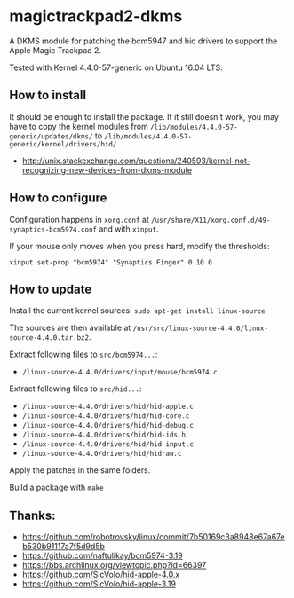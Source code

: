 magictrackpad2-dkms
===================

A DKMS module for patching the bcm5947 and hid drivers to support the Apple Magic Trackpad 2.

Tested with Kernel 4.4.0-57-generic on Ubuntu 16.04 LTS.

How to install
--------------

It should be enough to install the package. If it still doesn't work, you may have to copy the kernel modules from
`/lib/modules/4.4.0-57-generic/updates/dkms/` to `/lib/modules/4.4.0-57-generic/kernel/drivers/hid/`

* http://unix.stackexchange.com/questions/240593/kernel-not-recognizing-new-devices-from-dkms-module


How to configure
----------------

Configuration happens in `xorg.conf` at 
`/usr/share/X11/xorg.conf.d/49-synaptics-bcm5974.conf` and with `xinput`.

If your mouse only moves when you press hard, modify the thresholds:

`xinput set-prop "bcm5974" "Synaptics Finger" 0 10 0`


How to update
-------------

Install the current kernel sources: `sudo apt-get install linux-source`

The sources are then available at `/usr/src/linux-source-4.4.0/linux-source-4.4.0.tar.bz2`.

Extract following files to `src/bcm5974...`:
* `/linux-source-4.4.0/drivers/input/mouse/bcm5974.c`

Extract following files to `src/hid...`:
* `/linux-source-4.4.0/drivers/hid/hid-apple.c`
* `/linux-source-4.4.0/drivers/hid/hid-core.c`
* `/linux-source-4.4.0/drivers/hid/hid-debug.c`
* `/linux-source-4.4.0/drivers/hid/hid-ids.h`
* `/linux-source-4.4.0/drivers/hid/hid-input.c`
* `/linux-source-4.4.0/drivers/hid/hidraw.c`

Apply the patches in the same folders.

Build a package with `make`


Thanks:
-------

* https://github.com/robotrovsky/linux/commit/7b50169c3a8948e67a67eb530b91117a7f5d9d5b
* https://github.com/naftulikay/bcm5974-3.19
* https://bbs.archlinux.org/viewtopic.php?id=66397
* https://github.com/SicVolo/hid-apple-4.0.x
* https://github.com/SicVolo/hid-apple-3.19
